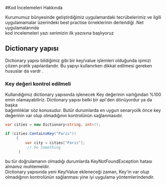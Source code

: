 
#Kod İncelemeleri Hakkında 

Kurumumuz bünyesinde geliştirdiğimiz uygulamardaki tecrübelerimiz ve ilgili uygulamamalar üzerindeki best practise örneklerinin derlendiği .Net uygulamalarında   
kod incelemeleri yazı serimizin ilk yazısına başlıyoruz 

## Dictionary yapısı 
Dictionary yapısı bildiğimiz gibi bir key/value işlemleri olduğunda işimizi çözen pratik yapılardandır. Bu yapıyı kullanırken dikkat edilmesi gereken hususlar da vardr .  

### Key değeri kontrol edilmeli   

Kullandığımız dictionary yapısında işlenecek Key değerinin varlığından %100 emin olamayabiliriz. Dictionary yapısı belki bir api'den dönüyordur ya da başka   
bağımlılıklar söz konusudur. Butür durumlarda en uygun senaryoilk önce key değerinin var olup olmadığının kontrolünün sağlanmasıdır. 
``` c# 
var cities = new Dictionary<string, int>();

if (cities.ContainsKey("Paris"))
     {
         var city = cities["Paris"];
          // Do Something
      }


```

bu tür doğrulamanın olmadığı durumlarda KeyNotFoundException hatası almamız muhtemeldir.   
Dictionary yapısında yeni Key/Value ekleneceği zaman, Key'in var olup olmadığının kontrolünün sağlanması yine iyi uygulama yöntemlerindendir.



